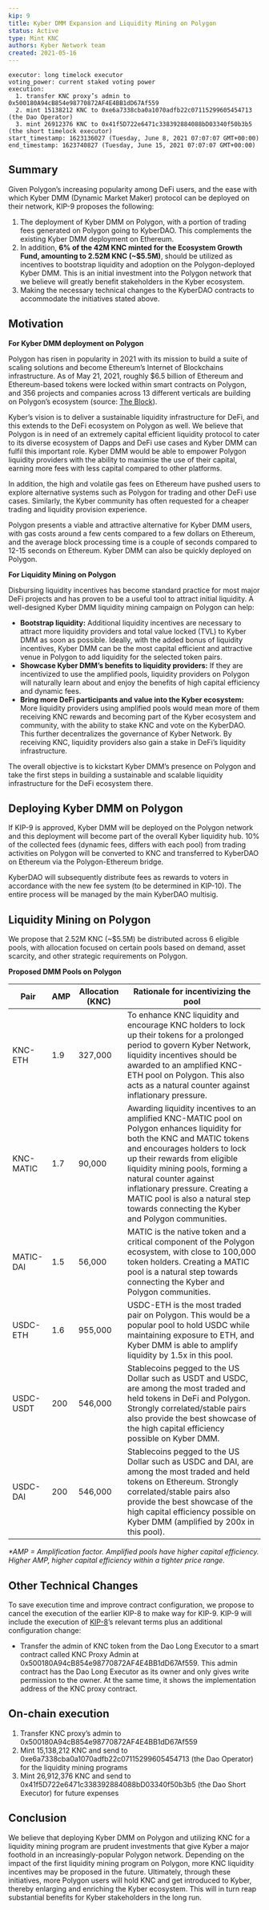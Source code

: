 ```yaml
---
kip: 9
title: Kyber DMM Expansion and Liquidity Mining on Polygon
status: Active
type: Mint KNC
authors: Kyber Network team
created: 2021-05-16
---
```


```
executor: long timelock executor
voting_power: current staked voting power
execution:
  1. transfer KNC proxy’s admin to 0x500180A94cB854e98770872AF4E4BB1dD67Af559
  2. mint 15138212 KNC to 0xe6a7338cba0a1070adfb22c07115299605454713 (the Dao Operator)
  3. mint 26912376 KNC to 0x41f5D722e6471c338392884088bD03340f50b3b5 (the short timelock executor)
start_timestamp: 1623136027 (Tuesday, June 8, 2021 07:07:07 GMT+00:00)
end_timestamp: 1623740827 (Tuesday, June 15, 2021 07:07:07 GMT+00:00)
```

## Summary

Given Polygon’s increasing popularity among DeFi users, and the ease with which Kyber DMM (Dynamic Market Maker) protocol can be deployed on their network, KIP-9 proposes the following:
1. The deployment of Kyber DMM on Polygon, with a portion of trading fees generated on Polygon going to KyberDAO. This complements the existing Kyber DMM deployment on Ethereum.
2. In addition, **6% of the 42M KNC minted for the Ecosystem Growth Fund, amounting to 2.52M KNC (~$5.5M)**, should be utilized as incentives to bootstrap liquidity and adoption on the Polygon-deployed Kyber DMM. This is an initial investment into the Polygon network that we believe will greatly benefit stakeholders in the Kyber ecosystem.
3. Making the necessary technical changes to the KyberDAO contracts to accommodate the initiatives stated above. 


## Motivation

**For Kyber DMM deployment on Polygon**

Polygon has risen in popularity in 2021 with its mission to build a suite of scaling solutions and become Ethereum’s Internet of Blockchains infrastructure. As of May 21, 2021, roughly $6.5 billion of Ethereum and Ethereum-based tokens were locked within smart contracts on Polygon, and 356 projects and companies across 13 different verticals are building on Polygon’s ecosystem (source: [The Block](https://www.theblockcrypto.com/research/105540/mapping-out-polygons-ecosystem)).

Kyber’s vision is to deliver a sustainable liquidity infrastructure for DeFi, and this extends to the DeFi ecosystem on Polygon as well. We believe that Polygon is in need of an extremely capital efficient liquidity protocol to cater to its diverse ecosystem of Dapps and DeFi use cases and Kyber DMM can fulfil this important role. Kyber DMM would be able to empower Polygon liquidity providers with the ability to maximise the use of their capital, earning more fees with less capital compared to other platforms.

In addition, the high and volatile gas fees on Ethereum have pushed users to explore alternative systems such as Polygon for trading and other DeFi use cases. Similarly, the Kyber community has often requested for a cheaper trading and liquidity provision experience. 

Polygon presents a viable and attractive alternative for Kyber DMM users, with gas costs around a few cents compared to a few dollars on Ethereum, and the average block processing time is a couple of seconds compared to 12-15 seconds on Ethereum. Kyber DMM can also be quickly deployed on Polygon.

**For Liquidity Mining on Polygon**

Disbursing liquidity incentives has become standard practice for most major DeFi projects and has proven to be a useful tool to attract initial liquidity. A well-designed Kyber DMM liquidity mining campaign on Polygon can help:
*   **Bootstrap liquidity:** Additional liquidity incentives are necessary to attract more liquidity providers and total value locked (TVL) to Kyber DMM as soon as possible. Ideally, with the added bonus of liquidity incentives, Kyber DMM can be the most capital efficient and attractive venue in Polygon to add liquidity for the selected token pairs.
*   **Showcase Kyber DMM’s benefits to liquidity providers:** If they are incentivized to use the amplified pools, liquidity providers on Polygon will naturally learn about and enjoy the benefits of high capital efficiency and dynamic fees.
*   **Bring more DeFi participants and value into the Kyber ecosystem:** More liquidity providers using amplified pools would mean more of them receiving KNC rewards and becoming part of the Kyber ecosystem and community, with the ability to stake KNC and vote on the KyberDAO. This further decentralizes the governance of Kyber Network. By receiving KNC, liquidity providers also gain a stake in DeFi’s liquidity infrastructure.

The overall objective is to kickstart Kyber DMM’s presence on Polygon and take the first steps in building a sustainable and scalable liquidity infrastructure for the DeFi ecosystem there.

## Deploying Kyber DMM on Polygon 

If KIP-9 is approved, Kyber DMM will be deployed on the Polygon network and this deployment will become part of the overall Kyber liquidity hub. 10% of the collected fees (dynamic fees, differs with each pool) from trading activities on Polygon will be converted to KNC and transferred to KyberDAO on Ethereum via the Polygon-Ethereum bridge. 

KyberDAO will subsequently distribute fees as rewards to voters in accordance with the new fee system (to be determined in KIP-10). The entire process will be managed by the main KyberDAO multisig.

## Liquidity Mining on Polygon

We propose that 2.52M KNC (~$5.5M) be distributed across 6 eligible pools, with allocation focused on certain pools based on demand, asset scarcity, and other strategic requirements on Polygon.

**Proposed DMM Pools on Polygon**

| Pair      | AMP | Allocation (KNC) | Rationale for incentivizing the pool                                                                                                                                                                                                                                                                                                                                           |
|-----------|-----|------------------|--------------------------------------------------------------------------------------------------------------------------------------------------------------------------------------------------------------------------------------------------------------------------------------------------------------------------------------------------------------------------------|
| KNC-ETH   | 1.9 | 327,000          | To enhance KNC liquidity and encourage KNC holders to lock up their tokens for a prolonged period to govern Kyber Network, liquidity incentives should be awarded to an amplified KNC-ETH pool on Polygon. This also acts as a natural counter against inflationary pressure.                                                                                                  |
| KNC-MATIC | 1.7 |  90,000          | Awarding liquidity incentives to an amplified KNC-MATIC pool on Polygon enhances liquidity for both the KNC and MATIC tokens and encourages holders to lock up their rewards from eligible liquidity mining pools, forming a natural counter against inflationary pressure. Creating a MATIC pool is also a natural step towards connecting the Kyber and Polygon communities. |
| MATIC-DAI | 1.5 |  56,000          | MATIC is the native token and a critical component of the Polygon ecosystem, with close to 100,000 token holders. Creating a MATIC pool is a natural step towards connecting the Kyber and Polygon communities.                                                                                                                                                                |
| USDC-ETH  | 1.6 | 955,000          | USDC-ETH is the most traded pair on Polygon. This would be a popular pool to hold USDC while maintaining exposure to ETH, and Kyber DMM is able to amplify liquidity by 1.5x in this pool.                                                                                                                                                                                     |
| USDC-USDT | 200 | 546,000          | Stablecoins pegged to the US Dollar such as USDT and USDC, are among the most traded and held tokens in DeFi and Polygon. Strongly correlated/stable pairs also provide the best showcase of the high capital efficiency possible on Kyber DMM.                                                                                                                                |
| USDC-DAI  | 200 | 546,000          | Stablecoins pegged to the US Dollar such as USDC and DAI, are among the most traded and held tokens on Ethereum. Strongly correlated/stable pairs also provide the best showcase of the high capital efficiency possible on Kyber DMM (amplified by 200x in this pool).                                                                                                        |

_*AMP = Amplification factor. Amplified pools have higher capital efficiency. Higher AMP, higher capital efficiency within a tighter price range._

## Other Technical Changes

To save execution time and improve contract configuration, we propose to cancel the execution of the earlier KIP-8 to make way for KIP-9. KIP-9 will include the execution of [KIP-8](https://github.com/KyberNetwork/KIPs/blob/master/KIPs/kip-8.md)’s relevant terms plus an additional configuration change:

*   Transfer the admin of KNC token from the Dao Long Executor to a smart contract called KNC Proxy Admin at 0x500180A94cB854e98770872AF4E4BB1dD67Af559. This admin contract has the Dao Long Executor as its owner and only gives write permission to the owner. At the same time, it shows the implementation address of the KNC proxy contract.

## On-chain execution

1. Transfer KNC proxy’s admin to 0x500180A94cB854e98770872AF4E4BB1dD67Af559
2. Mint 15,138,212 KNC and send to 0xe6a7338cba0a1070adfb22c07115299605454713 (the Dao Operator) for the liquidity mining programs
3. Mint 26,912,376 KNC and send to 0x41f5D722e6471c338392884088bD03340f50b3b5 (the Dao Short Executor) for future expenses

## Conclusion

We believe that deploying Kyber DMM on Polygon and utilizing KNC for a liquidity mining program are prudent investments that give Kyber a major foothold in an increasingly-popular Polygon network. Depending on the impact of the first liquidity mining program on Polygon, more KNC liquidity incentives may be proposed in the future.
Ultimately, through these initiatives, more Polygon users will hold KNC and get introduced to Kyber, thereby enlarging and enriching the Kyber ecosystem. This will in turn reap substantial benefits for Kyber stakeholders in the long run.
